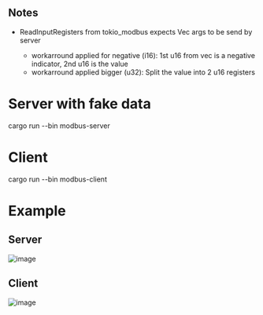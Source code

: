 ## Notes
 - ReadInputRegisters from tokio_modbus expects Vec<u16> args to be send by server
   - workarround applied for negative (i16): 1st u16 from vec is a negative indicator, 2nd u16 is the value
   - workarround applied bigger (u32): Split the value into 2 u16 registers

# Server with fake data

cargo run --bin modbus-server


# Client

cargo run --bin modbus-client


# Example

## Server

![image](https://github.com/user-attachments/assets/ac3f4728-2a70-41fd-9d45-b073de0e7ee0)


## Client

![image](https://github.com/user-attachments/assets/3b610cef-84f7-407e-9a51-0d364188d837)

